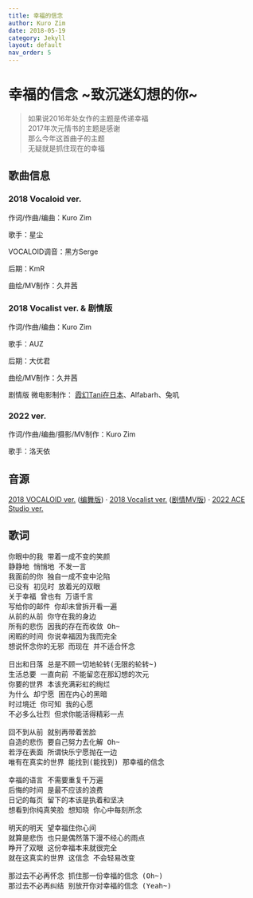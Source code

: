```yaml
---
title: 幸福的信念
author: Kuro Zim
date: 2018-05-19
category: Jekyll
layout: default
nav_order: 5
---
```


# 幸福的信念 ~致沉迷幻想的你~

>  如果说2016年处女作的主题是传递幸福<br>2017年次元情书的主题是感谢<br>那么今年这首曲子的主题<br>无疑就是抓住现在的幸福

## 歌曲信息

### 2018 Vocaloid ver.

作词/作曲/编曲：Kuro Zim

歌手：星尘

VOCALOID调音：黑方Serge

后期：KmR

曲绘/MV制作：久井茜

### 2018 Vocalist ver. & 剧情版

作词/作曲/编曲：Kuro Zim

歌手：AUZ

后期：大优君

曲绘/MV制作：久井茜

剧情版 微电影制作： [霞幻Tani在日本](https://space.bilibili.com/16510497)、Alfabarh、兔叽

### 2022 ver.

作词/作曲/编曲/摄影/MV制作：Kuro Zim

歌手：洛天依

## 音源

[2018 VOCALOID ver.](https://www.bilibili.com/video/BV1xp411d7tF/) ([编舞版](https://www.bilibili.com/video/BV19p411d7df)) · [2018 Vocalist ver.](https://www.bilibili.com/video/BVBV1tp411d7p5) ([剧情MV版](https://www.bilibili.com/video/BV1kx41197xf)) · [2022 ACE Studio ver.](https://www.acfun.cn/v/ac40004919)

## 歌词

<pre>
你眼中的我 带着一成不变的笑颜
静静地 悄悄地 不发一言
我面前的你 独自一成不变中沦陷
已没有 初见时 放着光的双眼
关于幸福 曾也有 万语千言
写给你的邮件 你却未曾拆开看一遍
从前的从前 你守在我的身边
所有的悲伤 因我的存在而收敛 Oh~
闲暇的时间 你说幸福因为我而完全
想说怀念你的无邪 而现在 并不适合怀念

日出和日落 总是不顾一切地轮转(无限的轮转~)
生活总要 一直向前 不能留恋在那幻想的次元
你要的世界 本该充满彩虹的绚烂
为什么 却宁愿 困在内心的黑暗
时过境迁 你可知 我的心愿
不必多么壮烈 但求你能活得精彩一点

回不到从前 就别再带着苦脸
自造的悲伤 要自己努力去化解 Oh~
若浮在表面 所谓快乐宁愿抛在一边
唯有在真实的世界 能找到(能找到) 那幸福的信念

幸福的语言 不需要重复千万遍
后悔的时间 是最不应该的浪费
日记的每页 留下的本该是执着和坚决
想看到你纯真笑脸 想知晓 你心中每刻所念

明天的明天 望幸福住你心间
就算是悲伤 也只是偶然落下漫不经心的雨点
睁开了双眼 这份幸福本来就很完全
就在这真实的世界 这信念 不会轻易改变

那过去不必再怀念 抓住那一份幸福的信念 (Oh~)
那过去不必再纠结 别放开你对幸福的信念 (Yeah~)</pre>

